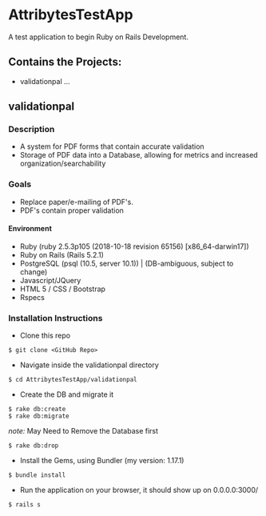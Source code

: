 # AttribytesTestApp
A test application to begin Ruby on Rails Development.

## Contains the Projects:
- validationpal
...

## validationpal
### Description
* A system for PDF forms that contain accurate validation
* Storage of PDF data into a Database, allowing for metrics and increased organization/searchability

### Goals
* Replace paper/e-mailing of PDF's.
* PDF's contain proper validation

#### Environment
* Ruby (ruby 2.5.3p105 (2018-10-18 revision 65156) [x86_64-darwin17])
* Ruby on Rails (Rails 5.2.1)
* PostgreSQL (psql (10.5, server 10.1)) | (DB-ambiguous, subject to change) 
* Javascript/JQuery 
* HTML 5 / CSS / Bootstrap
* Rspecs

### Installation Instructions
* Clone this repo
```
$ git clone <GitHub Repo> 
```

* Navigate inside the validationpal directory
```
$ cd AttribytesTestApp/validationpal
```

* Create the DB and migrate it
```
$ rake db:create
$ rake db:migrate
```

_note:_ May Need to Remove the Database first
```
$ rake db:drop
```

* Install the Gems, using Bundler (my version: 1.17.1)
```
$ bundle install
```

* Run the application on your browser, it should show up on 0.0.0.0:3000/
```
$ rails s
```
